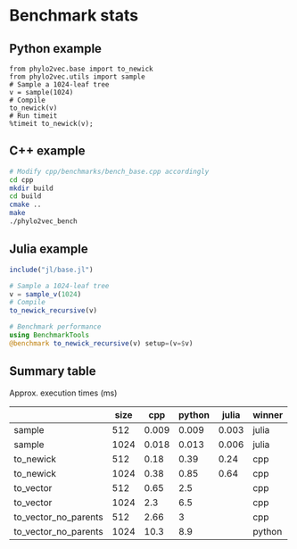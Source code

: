 # Benchmark stats

## Python example

```ipython
from phylo2vec.base import to_newick
from phylo2vec.utils import sample
# Sample a 1024-leaf tree
v = sample(1024)
# Compile
to_newick(v)
# Run timeit
%timeit to_newick(v);
```

## C++ example

```bash
# Modify cpp/benchmarks/bench_base.cpp accordingly
cd cpp
mkdir build
cd build
cmake ..
make
./phylo2vec_bench
```

## Julia example

```julia
include("jl/base.jl")

# Sample a 1024-leaf tree
v = sample_v(1024)
# Compile
to_newick_recursive(v)

# Benchmark performance
using BenchmarkTools
@benchmark to_newick_recursive(v) setup=(v=$v)
```

## Summary table

Approx. execution times (ms)

|                      | size | cpp   | python | julia | winner |
|----------------------|------|------ |--------|-------|--------|
| sample               | 512  | 0.009 | 0.009  | 0.003 | julia  |
| sample               | 1024 | 0.018 | 0.013  | 0.006 | julia  |
| to_newick            | 512  | 0.18  | 0.39   | 0.24  | cpp    |
| to_newick            | 1024 | 0.38  | 0.85   | 0.64  | cpp    |
| to_vector            | 512  | 0.65  | 2.5    |       | cpp    |
| to_vector            | 1024 | 2.3   | 6.5    |       | cpp    |
| to_vector_no_parents | 512  | 2.66  | 3      |       | cpp    |
| to_vector_no_parents | 1024 | 10.3  | 8.9    |       | python |
